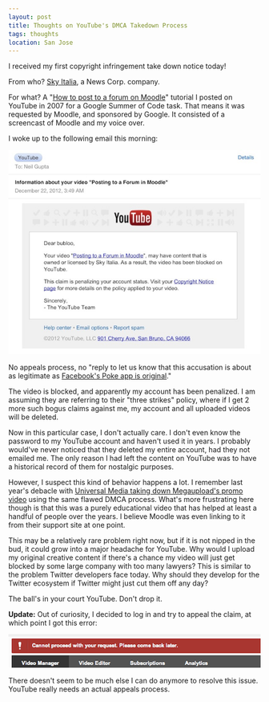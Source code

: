 ```yaml
---
layout: post
title: Thoughts on YouTube's DMCA Takedown Process
tags: thoughts
location: San Jose
---
```


I received my first copyright infringement take down notice today! 

From who? [Sky Italia](http://en.wikipedia.org/wiki/Sky_Italia), a News Corp. company. 

For what? A "[How to post to a forum on Moodle](http://www.youtube.com/watch?v=OkX0lY_MoOE)" tutorial I posted on YouTube in 2007 for a Google Summer of Code task. That means it was requested by Moodle, and sponsored by Google. It consisted of a screencast of Moodle and my voice over.

I woke up to the following email this morning: 

[![YouTube take down notice](/post_files/youtube_thumb.jpg)](/post_files/youtube.jpg)

No appeals process, no "reply to let us know that this accusation is about as legitimate as [Facebook's Poke app is original](http://techcrunch.com/2012/12/21/facebook-poke-vs-snapchat-what-is-the-difference/)."

The video is blocked, and apparently my account has been penalized. I am assuming they are referring to their "three strikes" policy, where if I get 2 more such bogus claims against me, my account and all uploaded videos will be deleted.

Now in this particular case, I don't actually care. I don't even know the password to my YouTube account and haven't used it in years. I probably would've never noticed that they deleted my entire account, had they not emailed me. The only reason I had left the content on YouTube was to have a historical record of them for nostalgic purposes.

However, I suspect this kind of behavior happens a lot. I remember last year's debacle with [Universal Media taking down Megaupload's promo video](http://news.cnet.com/8301-27080_3-57344570-245/mystery-surrounds-universals-takedown-of-megaupload-youtube-video/) using the same flawed DMCA process. What's more frustrating here though is that this was a purely educational video that has helped at least a handful of people over the years. I believe Moodle was even linking to it from their support site at one point.

This may be a relatively rare problem right now, but if it is not nipped in the bud, it could grow into a major headache for YouTube. Why would I upload my original creative content if there's a chance my video will just get blocked by some large company with too many lawyers? This is similar to the problem Twitter developers face today. Why should they develop for the Twitter ecosystem if Twitter might just cut them off any day?

The ball's in your court YouTube. Don't drop it.

**Update:** Out of curiosity, I decided to log in and try to appeal the claim, at which point I got this error:

![YouTube Error](/post_files/youtube_error.png)

There doesn't seem to be much else I can do anymore to resolve this issue. YouTube really needs an actual appeals process.